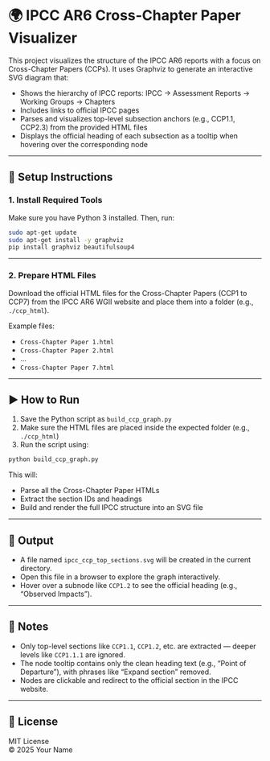 # 🌍 IPCC AR6 Cross-Chapter Paper Visualizer

This project visualizes the structure of the IPCC AR6 reports with a focus on Cross-Chapter Papers (CCPs). It uses Graphviz to generate an interactive SVG diagram that:

- Shows the hierarchy of IPCC reports: IPCC → Assessment Reports → Working Groups → Chapters
- Includes links to official IPCC pages
- Parses and visualizes top-level subsection anchors (e.g., CCP1.1, CCP2.3) from the provided HTML files
- Displays the official heading of each subsection as a tooltip when hovering over the corresponding node

---

## 🔧 Setup Instructions

### 1. Install Required Tools

Make sure you have Python 3 installed. Then, run:

```bash
sudo apt-get update
sudo apt-get install -y graphviz
pip install graphviz beautifulsoup4
```

---

### 2. Prepare HTML Files

Download the official HTML files for the Cross-Chapter Papers (CCP1 to CCP7) from the IPCC AR6 WGII website and place them into a folder (e.g., `./ccp_html`).

Example files:
- `Cross-Chapter Paper 1.html`
- `Cross-Chapter Paper 2.html`
- ...
- `Cross-Chapter Paper 7.html`

---

## ▶️ How to Run

1. Save the Python script as `build_ccp_graph.py`
2. Make sure the HTML files are placed inside the expected folder (e.g., `./ccp_html`)
3. Run the script using:

```bash
python build_ccp_graph.py
```

This will:

- Parse all the Cross-Chapter Paper HTMLs
- Extract the section IDs and headings
- Build and render the full IPCC structure into an SVG file

---

## 📁 Output

- A file named `ipcc_ccp_top_sections.svg` will be created in the current directory.
- Open this file in a browser to explore the graph interactively.
- Hover over a subnode like `CCP1.2` to see the official heading (e.g., “Observed Impacts”).

---

## 📌 Notes

- Only top-level sections like `CCP1.1`, `CCP1.2`, etc. are extracted — deeper levels like `CCP1.1.1` are ignored.
- The node tooltip contains only the clean heading text (e.g., “Point of Departure”), with phrases like “Expand section” removed.
- Nodes are clickable and redirect to the official section in the IPCC website.

---

## 🪪 License

MIT License  
© 2025 Your Name

